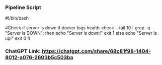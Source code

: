 ### Pipeline Script

#!/bin/bash

#Check if server is down
if docker logs health-check --tail 10 | grep -q "Server is DOWN"; then
    echo "Server is down!"
    exit 1
else
    echo "Server is up!"
    exit 0
fi

### ChatGPT Link: https://chatgpt.com/share/68c81f98-1404-8012-a076-2603b5c503ba
